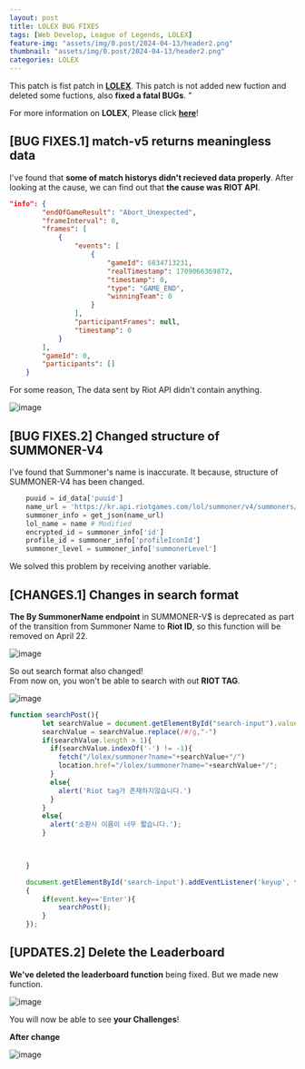 ```yaml
---
layout: post
title: LOLEX BUG FIXES
tags: [Web Develop, League of Legends, LOLEX]
feature-img: "assets/img/0.post/2024-04-13/header2.png"
thumbnail: "assets/img/0.post/2024-04-13/header2.png"
categories: LOLEX
---
```


This patch is fist patch in [**LOLEX**](https://ko-web.com/lolex). This patch is not added new fuction and deleted some fuctions, also **fixed a fatal BUGs**. "

For more information on **LOLEX**, Please click [**here**](https://koderwiki.github.io/lolex/2024/02/15/LOLEX-Release.html)! <br>

## [BUG FIXES.1] match-v5 returns meaningless data 

I've found that **some of match historys didn't recieved data properly**. After looking at the cause, we can find out that **the cause was RIOT API**.

```json
"info": {
        "endOfGameResult": "Abort_Unexpected",
        "frameInterval": 0,
        "frames": [
            {
                "events": [
                    {
                        "gameId": 6834713231,
                        "realTimestamp": 1709066369872,
                        "timestamp": 0,
                        "type": "GAME_END",
                        "winningTeam": 0
                    }
                ],
                "participantFrames": null,
                "timestamp": 0
            }
        ],
        "gameId": 0,
        "participants": []
    }
```
For some reason, The data sent by Riot API didn't contain anything. 

![image](https://github.com/KoderWiki/koderwiki.github.io/assets/153072257/95ccb3d1-e534-4d59-9dd7-7160071ed63f)

## [BUG FIXES.2] Changed structure of SUMMONER-V4

I've found that Summoner's name is inaccurate. It because, structure of SUMMONER-V4 has been changed.

```python
    puuid = id_data['puuid']
    name_url = 'https://kr.api.riotgames.com/lol/summoner/v4/summoners/by-puuid/{}?api_key={}'.format(puuid,apikey)
    summoner_info = get_json(name_url)
    lol_name = name # Modified
    encrypted_id = summoner_info['id']
    profile_id = summoner_info['profileIconId']
    summoner_level = summoner_info['summonerLevel']
```

We solved this problem by receiving another variable.

## [CHANGES.1] Changes in search format

**The By SummonerName endpoint** in SUMMONER-V$ is deprecated as part of the transition from Summoner Name to **Riot ID**, so this function will be removed on April 22.

![image](https://github.com/KoderWiki/koderwiki.github.io/assets/153072257/94007eb3-6505-4639-a045-6e242b995612)

So out search format also changed! <br>
From now on, you won't be able to search with out **RIOT TAG**.

![image](https://github.com/KoderWiki/koderwiki.github.io/assets/153072257/6c563352-c313-4cf3-9cef-a8d2389037c7)

```javascript
function searchPost(){
        let searchValue = document.getElementById("search-input").value.trim();
        searchValue = searchValue.replace(/#/g,"-")
        if(searchValue.length > 1){
          if(searchValue.indexOf('-') != -1){
            fetch("/lolex/summoner?name="+searchValue+"/")
            location.href="/lolex/summoner?name="+searchValue+"/";
          }
          else{
            alert('Riot tag가 존재하지않습니다.')
          } 
        }
        else{          
          alert('소환사 이름이 너무 짧습니다.');
        }

        

    }

    document.getElementById('search-input').addEventListener('keyup', function(event)
    {
        if(event.key=='Enter'){
            searchPost();
        }
    });
```

## [UPDATES.2] Delete the Leaderboard

**We've deleted the leaderboard function** being fixed. But we made new function. <br>

![image](https://github.com/KoderWiki/koderwiki.github.io/assets/153072257/874303f5-3827-4e6f-bf40-bf428e5f2c66)

You will now be able to see **your Challenges**!

**After change**

![image](https://github.com/KoderWiki/koderwiki.github.io/assets/153072257/3a53cb11-5174-46f7-b9b9-fb296b1c33be)





































